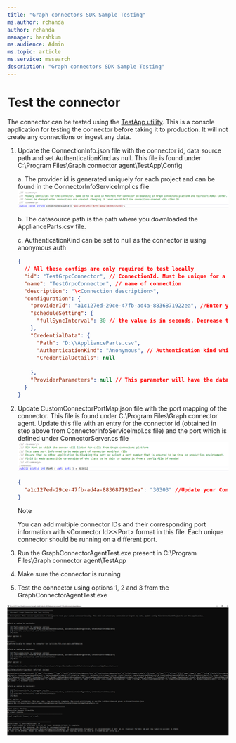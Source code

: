 ```yaml
---
title: "Graph connectors SDK Sample Testing"
ms.author: rchanda
author: rchanda
manager: harshkum
ms.audience: Admin
ms.topic: article
ms.service: mssearch
description: "Graph connectors SDK Sample Testing"
---
```


# Test the connector

The connector can be tested using the [TestApp utility](/microsoftsearch/custom-connector-sdk-testapp.md). This is a console application for testing the connector before taking it to production. It will not create any connections or ingest any data.

1. Update the ConnectionInfo.json file with the connector id, data source path and set AuthenticationKind as null. This file is found under C:\Program Files\Graph connector agent\TestApp\Config

    a. The provider id is generated uniquely for each project and can be found in the ConnectorInfoServiceImpl.cs file
    ![Provider id location in file](media/connectors-sdk/providerid.png)

    b. The datasource path is the path where you downloaded the ApplianceParts.csv file.

    c. AuthenticationKind can be set to null as the connector is using anonymous auth

    ```json
    {
      // All these configs are only required to test locally
      "id": "TestGrpcConnector", // ConnectionId. Must be unique for a tenant. Change this for each crawlTest
      "name": "TestGrpcConnector", // name of connection
      "description": "\<Connection description>",
      "configuration": {
        "providerId": "a1c127ed-29ce-47fb-ad4a-8836871922ea", //Enter your ConnectorUniqueId
        "scheduleSetting": {
          "fullSyncInterval": 30 // the value is in seconds. Decrease this to run consecutive tests on the same connectionId
        },
        "CredentialData": {
          "Path": "D:\\ApplianceParts.csv",
          "AuthenticationKind": "Anonymous", // Authentication kind which connector supports eg: basic, windows, anonymous
          "CredentialDetails": null
    
        },
        "ProviderParameters": null // This parameter will have the data/configuration given during connection creation time. Will be present in JSON serialized format
      }
    }

    ```

2. Update CustomConnectorPortMap.json file with the port mapping of the connector. This file is found under C:\Program Files\Graph connector agent. Update this file with an entry for the connector id (obtained in step above from ConnectorInfoServiceImpl.cs file) and the port which is defined under ConnectorServer.cs file
![Port location in file](media/connectors-sdk/portmap.png)

    ```json
    {
      "a1c127ed-29ce-47fb-ad4a-8836871922ea": "30303" //Update your ConnectorUniqueId and Port information
    }

    ```

    >[!Note]
    >You can add multiple connector IDs and their corresponding port information with \<Connector Id>:\<Port> format in this file. Each unique connector should be running on a different port.

3. Run the GraphConnectorAgentTest.exe present in C:\Program Files\Graph connector agent\TestApp

4. Make sure the connector is running

5. Test the connector using options 1, 2 and 3 from the GraphConnectorAgentTest.exe

![Test using test app](media/connectors-sdk/test.png)
